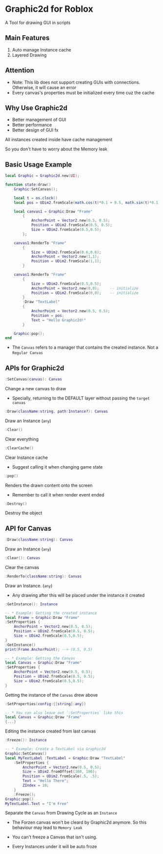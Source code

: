 # Graphic2d for Roblox

A Tool for drawing GUI in scripts

## Main Features

1. Auto manage Instance cache
2. Layered Drawing

## Attention

* Note: This lib does not support creating GUIs with connections.
Otherwise, it will cause an error
* Every canvas's properties must be initialized every time cuz the cache

## Why Use Graphic2d

* Better management of GUI
* Better performance
* Better design of GUI fx

All instances created inside have cache management

So you don't have to worry about the Memory leak

## Basic Usage Example

``` lua
local Graphic = Graphic2d.new(UI);

function state:draw()
    Graphic:SetCanvas();

    local t = os.clock()
    local pos = UDim2.fromScale(math.cos(t)*0.1 + 0.5, math.sin(t)*0.1 + 0.5);

    local canvas1 = Graphic:Draw "Frame"
        {
            AnchorPoint = Vector2.new(0.5, 0.5);
            Position = UDim2.fromScale(0.5, 0.5);
            Size = UDim2.fromScale(0.5,0.5);
        };

    canvas1:RenderTo "Frame"
        {
            Size = UDim2.fromScale(0.6,0.6);
            AnchorPoint = Vector2.new(1,1);
            Position = UDim2.fromScale(1,1);
        }

    canvas1:RenderTo "Frame"
        {
            Size = UDim2.fromScale(0.5,0.5);
            AnchorPoint = Vector2.new(0,0);     -- initialize
            Position = UDim2.fromScale(0,0);    -- initialize
        }
        :Draw "TextLabel"
        {
            AnchorPoint = Vector2.new(0.5, 0.5);
            Position = pos;
            Text = "Hello Graphic2d!"
        }

    Graphic:pop();
end
```

* The `Canvas` refers to a manager that contains the created instance. Not a `Regular Canvas`

## APIs for Graphic2d

``` lua
:SetCanvas(canvas): Canvas
```

Change a new canvas to draw

* Specially, returning to the DEFAULT layer without passing the `target canvas`

``` lua
:Draw(className:string, path:Instance?): Canvas
```

Draw an Instance (`any`)

``` lua
:Clear()
```

Clear everything

``` lua
:ClearCache()
```

Clear Instance cache

* Suggest calling it when changing game state

``` lua
:pop()
```

Renders the drawn content onto the screen

* Remember to call it when render event ended

``` lua
:Destroy()
```

Destroy the object

## API for Canvas

``` lua
:Draw(className:string): Canvas
```

Draw an Instance (`any`)

``` lua
:Clear(): Canvas
```

Clear the canvas

``` lua
:RenderTo(className:string): Canvas
```

Draw an Instance. (`any`)

* Any drawing after this will be placed under the instance it created

``` lua
:GetInstance(): Instance
```

``` lua
-- * Example: Getting the created instance
local Frame = Graphic:Draw "Frame"
:SetProperties {
    AnchorPoint = Vector2.new(0.5, 0.5);
    Position = UDim2.fromScale(0.5, 0.5);
    Size = UDim2.fromScale(0.5,0.5);
}
:GetInstance()
print(Frame.AnchorPoint); --> (0.5, 0.5)

-- * Example: Getting the Canvas
local Canvas = Graphic:Draw "Frame"
:SetProperties {
    AnchorPoint = Vector2.new(0.5, 0.5);
    Position = UDim2.fromScale(0.5, 0.5);
    Size = UDim2.fromScale(0.5,0.5);
}
```

Getting the instance of the `Canvas` drew above

``` lua
:SetProperties(config:{[string]:any})
```

```lua
-- * You can also leave out `:SetProperties` like this
local Canvas = Graphic:Draw "Frame" 
{...}
```

Editing the instance created from last canvas

``` lua
:Freeze(): Instance
```

```lua
-- * Example: Create a TextLabel via Graphic2d
Graphic:SetCanvas()
local MyTextLabel :TextLabel = Graphic:Draw "TextLabel"
    :SetProperties {
        AnchorPoint = Vector2.new(0.5, 0.5);
        Size = UDim2.fromOffset(300, 100);
        Position = UDim2.fromScale(.5, .5);
        Text = "Hello There";
        ZIndex = 10;
    }
    :Freeze();
Graphic:pop()
MyTextLabel.Text = "I'm Free"
```

Separate the `Canvas` from Drawing Cycle as an `Instance`

* The Forzen canvas won't be cleard by Graphic2d anymore. So this behaviour may lead to `Memory Leak`

* You can't freeze a Canvas that isn't using.

* Every Instances under it will be auto froze
